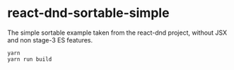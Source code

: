 # react-dnd-sortable-simple

The simple sortable example taken from the react-dnd project, without JSX and
non stage-3 ES features.

```
yarn
yarn run build
```
